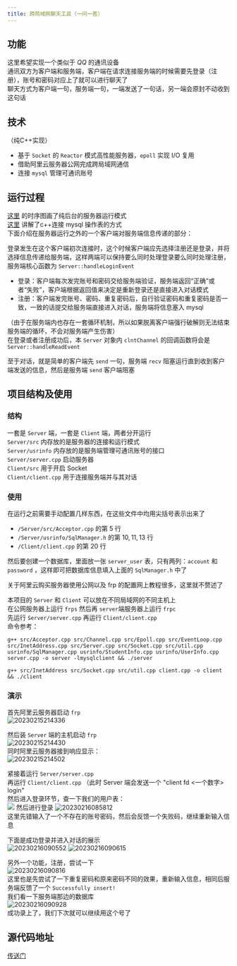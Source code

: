 ```yaml
---
title: 跨局域网聊天工具（一问一答）
---
```


## 功能

这里希望实现一个类似于 $QQ$ 的通讯设备  
通讯双方为客户端和服务端，客户端在请求连接服务端的时候需要先登录（注册），账号和密码对应上了就可以进行聊天了  
聊天方式为客户端一句，服务端一句，一端发送了一句话，另一端会原封不动收到这句话

## 技术
（纯C++实现）  
- 基于 `Socket` 的 `Reactor` 模式高性能服务器，`epoll` 实现 I/O 复用
- 借助阿里云服务器公网完成跨局域网通信
- 连接 `mysql` 管理可通讯账号

## 运行过程

[这里](../server/bepack.html) 的时序图画了纯后台的服务器运行模式  
[这里](../mysql/mysqlmanager.md) 讲解了c++连接 mysql 操作表的方式  
下面介绍在服务器运行之外的一个客户端对服务端信息传递的部分：    
  
登录发生在这个客户端初次连接时，这个时候客户端应先选择注册还是登录，并将选择信息传递给服务端，这样两端可以保持要么同时处理登录要么同时处理注册，服务端核心函数为 `Server::handleLoginEvent`     
- 登录：客户端每次发完账号和密码交给服务端验证，服务端返回“正确”或者“失败”，客户端根据返回值来决定是重新登录还是直接进入对话模式
- 注册：客户端发完账号、密码、重复密码后，自行验证密码和重复密码是否一致，一致的话提交给服务端直接进入对话，服务端将信息塞入 mysql 

（由于在服务端内也存在一套循环机制，所以如果脱离客户端强行破解则无法结束服务端的循环，不会对服务端产生伤害）  
在登录或者注册成功后，本 `Server` 对象内 `clntChannel` 的回调函数将会是 `Server::handleReadEvent`  
  
至于对话，就是简单的客户端先 `send` 一句，服务端 `recv` 阻塞运行直到收到客户端发送的信息，然后是服务端 `send` 客户端阻塞  

## 项目结构及使用  

### 结构

一套是 `Server` 端，一套是 `Client` 端，两者分开运行  
`Server/src` 内存放的是服务器的连接和运行模式  
`Server/usrinfo` 内存放的是服务端管理可通讯账号的接口  
`Server/server.cpp` 启动服务器    
`Client/src` 用于开启 Socket  
`Client/client.cpp` 用于连接服务端并与其对话  

### 使用
  
在运行之前需要手动配置几样东西，在这些文件中均用尖括号表示出来了  
- `/Server/src/Acceptor.cpp` 的第 $5$ 行  
- `/Server/usrinfo/SqlManager.h` 的第 $10,11,13$ 行  
- `/Client/client.cpp` 的第 $20$ 行   


然后要创建一个数据库，里面放一张 `server_user` 表，只有两列：`account` 和 `password` ，这样即可把数据库信息填入上面的 `SqlManager.h` 中了    
  
关于阿里云购买服务器使用公网以及 frp 的配置网上教程很多，这里就不赘述了  

本项目的 `Server` 和 `Client` 可以放在不同局域网的不同主机上  
在公网服务器上运行 `frps` 然后再 `server`端服务器上运行 `frpc`  
先运行 `Server/server.cpp` 再运行 `Client/client.cpp`    
命令参考：  

```
g++ src/Acceptor.cpp src/Channel.cpp src/Epoll.cpp src/EventLoop.cpp src/InetAddress.cpp src/Server.cpp src/Socket.cpp src/util.cpp usrinfo/SqlManager.cpp usrinfo/StudentInfo.cpp usrinfo/UserInfo.cpp server.cpp -o server -lmysqlclient && ./server

g++ src/InetAddress src/Socket.cpp src/util.cpp client.cpp -o client && ./client
```

### 演示

首先阿里云服务器启动 `frp`  
![20230215214336](https://raw.githubusercontent.com/Tequila-Avage/PicGoBeds/master/20230215214336.png)  
  
然后装 `Server` 端的主机启动 `frp`  
![20230215214430](https://raw.githubusercontent.com/Tequila-Avage/PicGoBeds/master/20230215214430.png)  
同时阿里云服务器接到响应显示：  
![20230215214502](https://raw.githubusercontent.com/Tequila-Avage/PicGoBeds/master/20230215214502.png)  
  
紧接着运行 `Server/server.cpp`  
再运行 `Client/client.cpp` （此时 Server 端会发送一个 "client fd <一个数字> login"    
然后进入登录环节，查一下我们的用户表：  
![](https://raw.githubusercontent.com/Tequila-Avage/PicGoBeds/master/!%5B20230216085851%5D(httpsraw.githubusercontent.comTequila-AvagePicGoBedsmaster20230216085851.png).png)
然后进行登录  
![20230216085812](https://raw.githubusercontent.com/Tequila-Avage/PicGoBeds/master/20230216085812.png)  
这里先错输入了一个不存在的账号密码，然后会反馈一个失败码，继续重新输入信息  
  
下面是成功登录并进入对话的展示  
![20230216090552](https://raw.githubusercontent.com/Tequila-Avage/PicGoBeds/master/20230216090552.png)
![20230216090615](https://raw.githubusercontent.com/Tequila-Avage/PicGoBeds/master/20230216090615.png)

  
另外一个功能，注册，尝试一下  
![20230216090816](https://raw.githubusercontent.com/Tequila-Avage/PicGoBeds/master/20230216090816.png)  
这里也是先尝试了一下重复密码和原来密码不同的效果，重新输入信息，相同后服务端反馈了一个 `Successfully insert!`  
我们看一下服务端那边的数据库  
![20230216090928](https://raw.githubusercontent.com/Tequila-Avage/PicGoBeds/master/20230216090928.png)  
成功录上了，我们下次就可以继续用这个号了   

## 源代码地址

[传送门](https://github.com/Chivas-Regal/CppLearn/tree/main/UserTalk1)